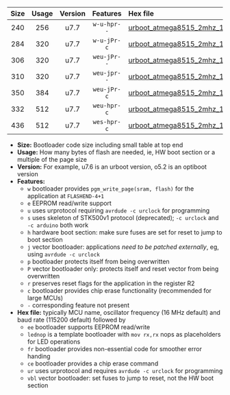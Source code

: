 |Size|Usage|Version|Features|Hex file|
|:-:|:-:|:-:|:-:|:--|
|240|256|u7.7|`w-u-hpr--`|[urboot_atmega8515_2mhz_19200bps_lednop_fr_ur.hex](https://raw.githubusercontent.com/stefanrueger/urboot.hex/main/mcus/atmega8515/fcpu_2mhz/19200_bps/urboot_atmega8515_2mhz_19200bps_lednop_fr_ur.hex)|
|284|320|u7.7|`w-u-jPr-c`|[urboot_atmega8515_2mhz_19200bps_lednop_fr_ce_ur_vbl.hex](https://raw.githubusercontent.com/stefanrueger/urboot.hex/main/mcus/atmega8515/fcpu_2mhz/19200_bps/urboot_atmega8515_2mhz_19200bps_lednop_fr_ce_ur_vbl.hex)|
|306|320|u7.7|`weu-jPr--`|[urboot_atmega8515_2mhz_19200bps_ee_lednop_ur_vbl.hex](https://raw.githubusercontent.com/stefanrueger/urboot.hex/main/mcus/atmega8515/fcpu_2mhz/19200_bps/urboot_atmega8515_2mhz_19200bps_ee_lednop_ur_vbl.hex)|
|310|320|u7.7|`weu-jpr--`|[urboot_atmega8515_2mhz_19200bps_ee_lednop_fr_ur_vbl.hex](https://raw.githubusercontent.com/stefanrueger/urboot.hex/main/mcus/atmega8515/fcpu_2mhz/19200_bps/urboot_atmega8515_2mhz_19200bps_ee_lednop_fr_ur_vbl.hex)|
|350|384|u7.7|`weu-jPr-c`|[urboot_atmega8515_2mhz_19200bps_ee_lednop_fr_ce_ur_vbl.hex](https://raw.githubusercontent.com/stefanrueger/urboot.hex/main/mcus/atmega8515/fcpu_2mhz/19200_bps/urboot_atmega8515_2mhz_19200bps_ee_lednop_fr_ce_ur_vbl.hex)|
|332|512|u7.7|`weu-hpr-c`|[urboot_atmega8515_2mhz_19200bps_ee_lednop_fr_ce_ur.hex](https://raw.githubusercontent.com/stefanrueger/urboot.hex/main/mcus/atmega8515/fcpu_2mhz/19200_bps/urboot_atmega8515_2mhz_19200bps_ee_lednop_fr_ce_ur.hex)|
|436|512|u7.7|`wes-hpr-c`|[urboot_atmega8515_2mhz_19200bps_ee_lednop_fr_ce.hex](https://raw.githubusercontent.com/stefanrueger/urboot.hex/main/mcus/atmega8515/fcpu_2mhz/19200_bps/urboot_atmega8515_2mhz_19200bps_ee_lednop_fr_ce.hex)|

- **Size:** Bootloader code size including small table at top end
- **Usage:** How many bytes of flash are needed, ie, HW boot section or a multiple of the page size
- **Version:** For example, u7.6 is an urboot version, o5.2 is an optiboot version
- **Features:**
  + `w` bootloader provides `pgm_write_page(sram, flash)` for the application at `FLASHEND-4+1`
  + `e` EEPROM read/write support
  + `u` uses urprotocol requiring `avrdude -c urclock` for programming
  + `s` uses skeleton of STK500v1 protocol (deprecated); `-c urclock` and `-c arduino` both work
  + `h` hardware boot section: make sure fuses are set for reset to jump to boot section
  + `j` vector bootloader: applications *need to be patched externally*, eg, using `avrdude -c urclock`
  + `p` bootloader protects itself from being overwritten
  + `P` vector bootloader only: protects itself and reset vector from being overwritten
  + `r` preserves reset flags for the application in the register R2
  + `c` bootloader provides chip erase functionality (recommended for large MCUs)
  + `-` corresponding feature not present
- **Hex file:** typically MCU name, oscillator frequency (16 MHz default) and baud rate (115200 default) followed by
  + `ee` bootloader supports EEPROM read/write
  + `lednop` is a template bootloader with `mov rx,rx` nops as placeholders for LED operations
  + `fr` bootloader provides non-essential code for smoother error handing
  + `ce` bootloader provides a chip erase command
  + `ur` uses urprotocol and requires `avrdude -c urclock` for programming
  + `vbl` vector bootloader: set fuses to jump to reset, not the HW boot section
